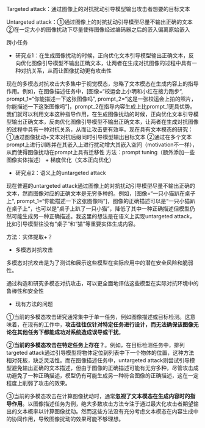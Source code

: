 Targeted attack：通过图像上的对抗扰动引导模型输出攻击者想要的目标文本

Untargeted attack：①通过图像上的对抗扰动引导模型尽量不输出正确的文本 ②在一定大小的图像扰动下尽量使得图像经过编码器之后的嵌入偏离原始嵌入

跨小任务

- 研究点1：在生成图像扰动的时候，正向优化文本引导模型输出正确文本，反向优化图像引导模型不输出正确文本，让两者在生成对抗图像的过程中具有一种对抗关系，从而让图像扰动更有攻击性

​        现在的多模态对抗攻击大多集中于视觉模态，忽略了文本模态在生成内容上的指导作用。例如，在图像描述任务中，[图像=“校运会上小明和小红在接力跑步“, prompt_1=“你能描述一下这张图像吗”, prompt_2=“这是一张校运会上拍的照片，你能描述一下这张图像吗”]，prompt_2在指导内容生成上比prompt_1更具优势。我们就可以利用文本这种指导作用，在生成图像扰动的时候，正向优化文本引导模型输出正确文本，反向优化图像引导模型不输出正确文本，让两者在生成对抗图像的过程中具有一种对抗关系，从而让攻击更有效率。
​        现在具有文本模态的研究：①通过图像扰动+文本对抗后缀同时引导模型输出目标文本 ②通过在多个文本prompt上进行训练并在其嵌入上进行扰动增大其嵌入空间（motivation不一样），从而使得图像扰动在prompt上具有迁移性 
方法：prompt tuning（额外添加一些图像实体描述） + 梯度优化（文本正向优化）

- 研究点2：语义上的untargeted attack

现在普遍的untargeted attack通过图像上的对抗扰动引导模型尽量不输出正确的文本，然而图像对应的正确文本是无穷多种的。例如，[图像=“一只小猫趴在桌子上“, prompt_1=“你能描述一下这张图像吗”]，图像的正确描述可以是“一只小猫趴在桌子上“，也可以是“桌子上趴了一只小猫”，降低了其中一种正确描述但模型仍然可能生成另一种正确描述。我这里的想法是在语义上实现untargeted attack，比如引导模型往没有“桌子”和“猫”等重要实体生成内容。

方法：实体提取+？







- 多模态对抗攻击

多模态对抗攻击是为了测试和展示这些模型在实际应用中的潜在安全风险和脆弱性。

通过构造和研究多模态对抗攻击，可以更全面地评估这些模型在实际对抗环境中的鲁棒性和安全性

- 现有方法的问题

①当前的多模态攻击研究通常集中于单一任务，例如图像描述或目标检测。这意味着，在现有的工作中，**攻击往往仅针对特定任务进行设计，而无法确保该图像无论在其他任务下都能成功对系统造成误导或干扰**。

②**当前的多模态攻击在特定任务上存在？**。例如，在目标检测任务中，排列targeted attack通过引导模型将物体定位到列表中下一个物体的位置，这种方法相对死板，缺乏灵活性。而在图像描述任务中，untargeted attack则尝试引导模型避免输出正确的文本描述，但由于图像的正确描述可能有无穷多种，尽管攻击成功避免了一种正确描述，模型仍有可能生成另一种符合图像的正确描述，这在一定程度上削弱了攻击的效果。

③当前的多模态攻击在计算图像扰动时，通常**忽视了文本模态在生成内容时的指导作用**。以图像描述任务为例，绝大多数攻击方法专注于通过最大化攻击者期望输出的文本概率以计算图像扰动。然而这些方法没有充分考虑文本模态在内容生成中的协同作用，导致图像扰动的效果可能不够理想。




